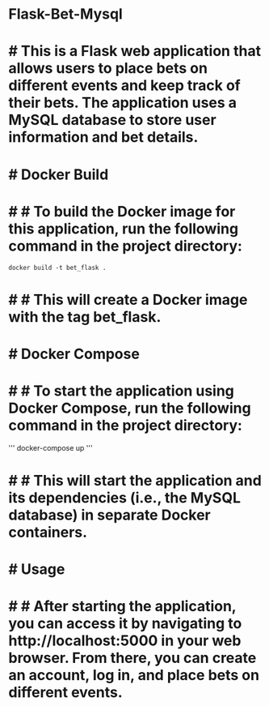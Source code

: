 # Flask-Bet-Mysql

# # This is a Flask web application that allows users to place bets on different events and keep track of their bets. The application uses a MySQL database to store user information and bet details.


# # Docker Build
# # # To build the Docker image for this application, run the following command in the project directory:
```
docker build -t bet_flask .
```
# # # This will create a Docker image with the tag bet_flask.

# # Docker Compose
# # # To start the application using Docker Compose, run the following command in the project directory:
'''
docker-compose up
'''
# # # This will start the application and its dependencies (i.e., the MySQL database) in separate Docker containers.

# # Usage
# # # After starting the application, you can access it by navigating to http://localhost:5000 in your web browser. From there, you can create an account, log in, and place bets on different events.
